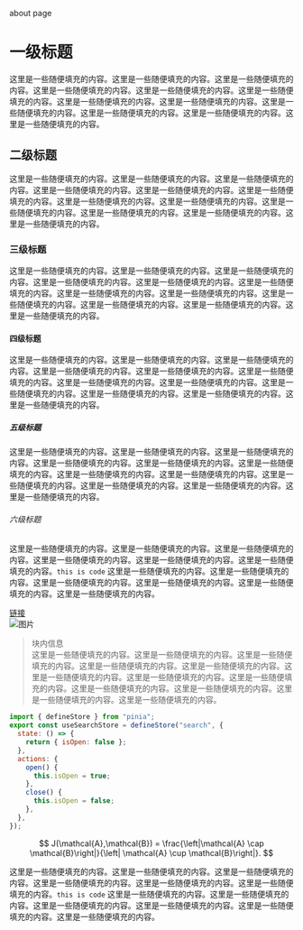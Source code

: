 about page

# 一级标题

这里是一些随便填充的内容。这里是一些随便填充的内容。这里是一些随便填充的内容。这里是一些随便填充的内容。这里是一些随便填充的内容。这里是一些随便填充的内容。这里是一些随便填充的内容。这里是一些随便填充的内容。这里是一些随便填充的内容。这里是一些随便填充的内容。这里是一些随便填充的内容。这里是一些随便填充的内容。

## 二级标题

这里是一些随便填充的内容。这里是一些随便填充的内容。这里是一些随便填充的内容。这里是一些随便填充的内容。这里是一些随便填充的内容。这里是一些随便填充的内容。这里是一些随便填充的内容。这里是一些随便填充的内容。这里是一些随便填充的内容。这里是一些随便填充的内容。这里是一些随便填充的内容。这里是一些随便填充的内容。

### 三级标题

这里是一些随便填充的内容。这里是一些随便填充的内容。这里是一些随便填充的内容。这里是一些随便填充的内容。这里是一些随便填充的内容。这里是一些随便填充的内容。这里是一些随便填充的内容。这里是一些随便填充的内容。这里是一些随便填充的内容。这里是一些随便填充的内容。这里是一些随便填充的内容。这里是一些随便填充的内容。

#### 四级标题

这里是一些随便填充的内容。这里是一些随便填充的内容。这里是一些随便填充的内容。这里是一些随便填充的内容。这里是一些随便填充的内容。这里是一些随便填充的内容。这里是一些随便填充的内容。这里是一些随便填充的内容。这里是一些随便填充的内容。这里是一些随便填充的内容。这里是一些随便填充的内容。这里是一些随便填充的内容。

##### 五级标题

这里是一些随便填充的内容。这里是一些随便填充的内容。这里是一些随便填充的内容。这里是一些随便填充的内容。这里是一些随便填充的内容。这里是一些随便填充的内容。这里是一些随便填充的内容。这里是一些随便填充的内容。这里是一些随便填充的内容。这里是一些随便填充的内容。这里是一些随便填充的内容。这里是一些随便填充的内容。

###### 六级标题

这里是一些随便填充的内容。这里是一些随便填充的内容。这里是一些随便填充的内容。这里是一些随便填充的内容。这里是一些随便填充的内容。这里是一些随便填充的内容。`this is code` 这里是一些随便填充的内容。这里是一些随便填充的内容。这里是一些随便填充的内容。这里是一些随便填充的内容。这里是一些随便填充的内容。这里是一些随便填充的内容。

[链接](baidu.com)  
![图片](ktn.jpg)

> 块内信息  
> 这里是一些随便填充的内容。这里是一些随便填充的内容。这里是一些随便填充的内容。这里是一些随便填充的内容。这里是一些随便填充的内容。这里是一些随便填充的内容。这里是一些随便填充的内容。这里是一些随便填充的内容。这里是一些随便填充的内容。这里是一些随便填充的内容。这里是一些随便填充的内容。这里是一些随便填充的内容。

```js
import { defineStore } from "pinia";
export const useSearchStore = defineStore("search", {
  state: () => {
    return { isOpen: false };
  },
  actions: {
    open() {
      this.isOpen = true;
    },
    close() {
      this.isOpen = false;
    },
  },
});
```

$$
J(\mathcal{A},\mathcal{B}) = \frac{\left|\mathcal{A} \cap \mathcal{B}\right|}{\left| \mathcal{A} \cup \mathcal{B}\right|}.
$$

这里是一些随便填充的内容。这里是一些随便填充的内容。这里是一些随便填充的内容。这里是一些随便填充的内容。这里是一些随便填充的内容。这里是一些随便填充的内容。`this is code` 这里是一些随便填充的内容。这里是一些随便填充的内容。这里是一些随便填充的内容。这里是一些随便填充的内容。这里是一些随便填充的内容。这里是一些随便填充的内容。
